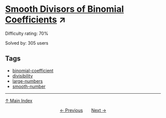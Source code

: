 # [Smooth Divisors of Binomial Coefficients](https://projecteuler.net/problem=468) ↗️

Difficulty rating: 70%

Solved by: 305 users
## Tags

- [binomial-coefficient](../tags/binomial-coefficient.md)
- [divisibility](../tags/divisibility.md)
- [large-numbers](../tags/large-numbers.md)
- [smooth-number](../tags/smooth-number.md)



---

[↑ Main Index](../README.md)


<div align=center><a href='467.md'>← Previous</a> &nbsp;&nbsp; &nbsp;&nbsp;  <a href='469.md'>Next →</a></div>
